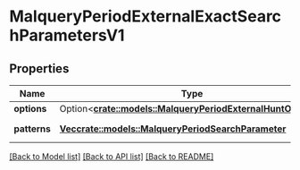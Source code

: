 # MalqueryPeriodExternalExactSearchParametersV1

## Properties

Name | Type | Description | Notes
------------ | ------------- | ------------- | -------------
**options** | Option<[**crate::models::MalqueryPeriodExternalHuntOptions**](malquery.ExternalHuntOptions.md)> |  | [optional]
**patterns** | [**Vec<crate::models::MalqueryPeriodSearchParameter>**](malquery.SearchParameter.md) | Patterns to search for |

[[Back to Model list]](../README.md#documentation-for-models) [[Back to API list]](../README.md#documentation-for-api-endpoints) [[Back to README]](../README.md)
